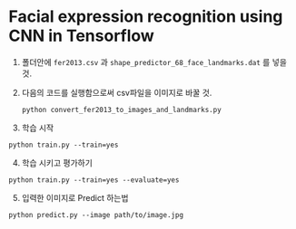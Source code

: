 
# Facial expression recognition using CNN in Tensorflow

1. 폴더안에 `fer2013.csv` 과 `shape_predictor_68_face_landmarks.dat` 를 넣을 것.

2. 다음의 코드를 실행함으로써 csv파일을 이미지로 바꿀 것.

    ```
    python convert_fer2013_to_images_and_landmarks.py
    ```
3. 학습 시작

```
python train.py --train=yes
```

4. 학습 시키고 평가하기

```
python train.py --train=yes --evaluate=yes
```

5. 입력한 이미지로 Predict 하는법

```
python predict.py --image path/to/image.jpg
```